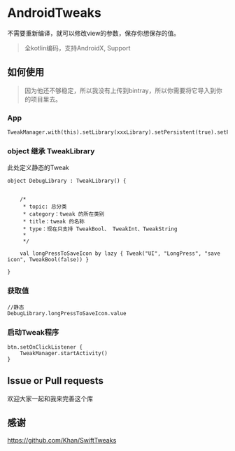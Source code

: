 # AndroidTweaks
不需要重新编译，就可以修改view的参数，保存你想保存的值。
> 全kotlin编码，支持AndroidX, Support 

## 如何使用

>因为他还不够稳定，所以我没有上传到bintray，所以你需要将它导入到你的项目里去。


### App

```
TweakManager.with(this).setLibrary(xxxLibrary).setPersistent(true).setFloatWindow(true).setShakeEnable(true).init()
```

### object 继承 TweakLibrary

此处定义静态的Tweak
```
object DebugLibrary : TweakLibrary() {


    /*
     * topic: 总分类
     * category：tweak 的所在类别
     * title：tweak 的名称
     * type：现在只支持 TweakBool、 TweakInt、TweakString
     *
     */

    val longPressToSaveIcon by lazy { Tweak("UI", "LongPress", "save icon", TweakBool(false)) }

}
```

### 获取值
```
//静态
DebugLibrary.longPressToSaveIcon.value
```


### 启动Tweak程序
```
btn.setOnClickListener {
    TweakManager.startActivity()
}
```

## Issue or Pull requests
欢迎大家一起和我来完善这个库

## 感谢
https://github.com/Khan/SwiftTweaks
